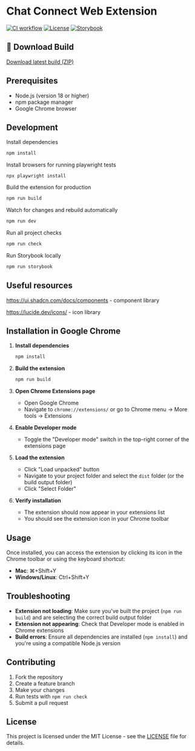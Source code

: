 # Chat Connect Web Extension

[![CI workflow](https://github.com/denissokolov/chat-connect-web-extension/actions/workflows/ci.yml/badge.svg?branch=main)](https://github.com/denissokolov/chat-connect-web-extension/actions/workflows/ci.yml)
[![License](https://img.shields.io/github/license/denissokolov/chat-connect-web-extension.svg)](https://github.com/denissokolov/chat-connect-web-extension/blob/main/LICENSE)
[![Storybook](https://raw.githubusercontent.com/storybooks/brand/master/badge/badge-storybook.svg)](https://denissokolov.github.io/chat-connect-web-extension/)

## 🔗 Download Build

[Download latest build (ZIP)](https://github.com/denissokolov/chat-connect-web-extension/releases/latest/download/chat-connect.zip)

## Prerequisites

- Node.js (version 18 or higher)
- npm package manager
- Google Chrome browser

## Development

Install dependencies

```bash
npm install
```

Install browsers for running playwright tests

```
npx playwright install
```

Build the extension for production

```bash
npm run build
```

Watch for changes and rebuild automatically

```bash
npm run dev
```

Run all project checks

```bash
npm run check
```

Run Storybook locally

```bash
npm run storybook
```

## Useful resources

https://ui.shadcn.com/docs/components - component library

https://lucide.dev/icons/ - icon library

## Installation in Google Chrome

1. **Install dependencies**

   ```bash
   npm install
   ```

2. **Build the extension**

   ```bash
   npm run build
   ```

3. **Open Chrome Extensions page**
   - Open Google Chrome
   - Navigate to `chrome://extensions/` or go to Chrome menu → More tools → Extensions

4. **Enable Developer mode**
   - Toggle the "Developer mode" switch in the top-right corner of the extensions page

5. **Load the extension**
   - Click "Load unpacked" button
   - Navigate to your project folder and select the `dist` folder (or the build output folder)
   - Click "Select Folder"

6. **Verify installation**
   - The extension should now appear in your extensions list
   - You should see the extension icon in your Chrome toolbar

## Usage

Once installed, you can access the extension by clicking its icon in the Chrome toolbar or using the keyboard shortcut:

- **Mac**: ⌘+Shift+Y
- **Windows/Linux**: Ctrl+Shift+Y

## Troubleshooting

- **Extension not loading**: Make sure you've built the project (`npm run build`) and are selecting the correct build output folder
- **Extension not appearing**: Check that Developer mode is enabled in Chrome extensions
- **Build errors**: Ensure all dependencies are installed (`npm install`) and you're using a compatible Node.js version

## Contributing

1. Fork the repository
2. Create a feature branch
3. Make your changes
4. Run tests with `npm run check`
5. Submit a pull request

## License

This project is licensed under the MIT License - see the [LICENSE](LICENSE) file for details.
